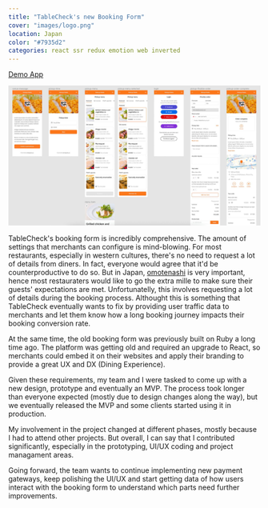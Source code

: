 ```yaml
---
title: "TableCheck's new Booking Form"
cover: "images/logo.png"
location: Japan
color: "#7935d2"
categories: react ssr redux emotion web inverted
---
```


<p class="align-center">
<a class="btn" href="https://booking-demo.tablecheck.com/en/gallery" target="_blank">Demo App</a>
</p>

![](./images/1.jpg)

TableCheck's booking form is incredibly comprehensive. The amount of settings that merchants can configure is mind-blowing. For most restaurants, especially in western cultures, there's no need to request a lot of details from diners. In fact, everyone would agree that it'd be counterproductive to do so. But in Japan, <a href="https://www.japan.travel/en/au/experience/culture/omotenashi/">omotenashi</a> is very important, hence most restauraters would like to go the extra mille to make sure their guests' expectations are met. Unfortunatelly, this involves requesting a lot of details during the booking process. Althought this is something that TableCheck eventually wants to fix by providing user traffic data to merchants and let them know how a long booking journey impacts their booking conversion rate.

At the same time, the old booking form was previously built on Ruby a long time ago. The platform was getting old and required an upgrade to React, so merchants could embed it on their websites and apply their branding to provide a great UX and DX (Dining Experience).

Given these requirements, my team and I were tasked to come up with a new design, prototype and eventually an MVP. The process took longer than everyone expected (mostly due to design changes along the way), but we eventually released the MVP and some clients started using it in production.

My involvement in the project changed at different phases, mostly because I had to attend other projects. But overall, I can say that I contributed significantly, especially in the prototyping, UI/UX coding and project managament areas.

Going forward, the team wants to continue implementing new payment gateways, keep polishing the UI/UX and start getting data of how users interact with the booking form to understand which parts need further improvements.

